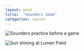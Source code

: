 ```yaml
---
layout: post
title:  "Sounders Game"
categories: soccer 
---
```


![Sounders practice before a game](/tanyaselvog.github.io/assets/nico_sounders.jpeg)


![Sun shining at Lumen Field](/tanyaselvog.github.io/assets/sun_sounders.jpeg)